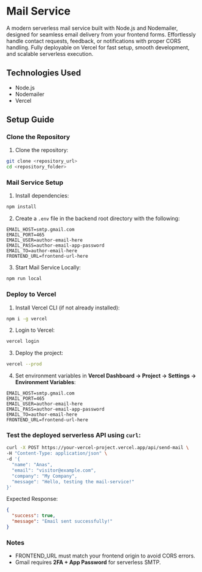 # Mail Service

A modern serverless mail service built with Node.js and Nodemailer, designed for seamless email delivery from your frontend forms. Effortlessly handle contact requests, feedback, or notifications with proper CORS handling. Fully deployable on Vercel for fast setup, smooth development, and scalable serverless execution.

## Technologies Used

- Node.js
- Nodemailer
- Vercel

## Setup Guide

### Clone the Repository

1. Clone the repository:

```bash
git clone <repository_url>
cd <repository_folder>
```

### Mail Service Setup

1. Install dependencies:

```bash
npm install
```

2. Create a `.env` file in the backend root directory with the following:

```env
EMAIL_HOST=smtp.gmail.com
EMAIL_PORT=465
EMAIL_USER=author-email-here
EMAIL_PASS=author-email-app-password
EMAIL_TO=author-email-here
FRONTEND_URL=frontend-url-here
```

3. Start Mail Service Locally:

```bash
npm run local
```

### Deploy to Vercel

1. Install Vercel CLI (if not already installed):

```bash
npm i -g vercel
```

2. Login to Vercel:

```bash
vercel login
```

3. Deploy the project:

```bash
vercel --prod
```

4. Set environment variables in **Vercel Dashboard → Project → Settings → Environment Variables**:

```env
EMAIL_HOST=smtp.gmail.com
EMAIL_PORT=465
EMAIL_USER=author-email-here
EMAIL_PASS=author-email-app-password
EMAIL_TO=author-email-here
FRONTEND_URL=frontend-url-here
```

### Test the deployed serverless API using `curl`:

```bash
curl -X POST https://your-vercel-project.vercel.app/api/send-mail \
-H "Content-Type: application/json" \
-d '{
  "name": "Anas",
  "email": "visitor@example.com",
  "company": "My Company",
  "message": "Hello, testing the mail-service!"
}'
```

Expected Response:

```json
{
  "success": true,
  "message": "Email sent successfully!"
}
```

### Notes

- FRONTEND_URL must match your frontend origin to avoid CORS errors.  
- Gmail requires **2FA + App Password** for serverless SMTP.  
